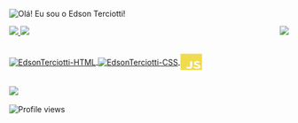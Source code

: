 
![Olá! Eu sou o Edson Terciotti!](https://user-images.githubusercontent.com/72473993/236547286-1db22287-84a1-419f-82aa-99a6e17d1c6c.gif)

<img align= "right" height="470em"
src="https://raw.githubusercontent.com/gist/EdsonTerciotti/8b868a5f6a1bd3f2dabf0332655f4747/raw/78541d52167b0592a1bc9918e0bf2c43cc77654b/githubcard.svg" />
<div align="center">
  <a href="www.linkedin.com/in/edson-t-silva">
<p align="left">    
  <img width="500em" src="https://github-readme-stats.vercel.app/api?username=EdsonTerciotti&show_icons=true&theme=github_dark&include_all_commits=true&count_private=true"/>
   <img width="500em" src="https://github-readme-stats.vercel.app/api/top-langs/?username=EdsonTerciotti&layout=compact&langs_count=7&theme=github_dark"/>
  </p>

    
</div>
<div style="display: inline_block"><br>
<img align="center"  alt="EdsonTerciotti-HTML" height="30" width="40" src="https://cdn.jsdelivr.net/gh/devicons/devicon/icons/html5/html5-original.svg">
<img align="center"  alt="EdsonTerciotti-CSS" height="30" width="40" src="https://cdn.jsdelivr.net/gh/devicons/devicon/icons/css3/css3-original.svg">
<img align="center"  alt="EdsonTerciotti-CSS" height="30" width="40" src="https://raw.githubusercontent.com/devicons/devicon/master/icons/javascript/javascript-plain.svg"> 
</div>
 
 ##
 
 </div>
 
<a href="https://www.linkedin.com/in/edson-t-silva" target="_blank"><img src="https://img.shields.io/badge/-LinkedIn-%230077B5?style=for-the-badge&logo=linkedin&logoColor=white" target="_blank"></a>


<p align="left"> <img src="https://komarev.com/ghpvc/?username=edsonterciotti&color=blue" alt="Profile views" /> </p>
  
 </div> 
